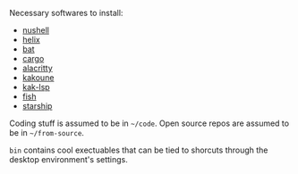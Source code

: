 Necessary softwares to install:

- [nushell](https://www.nushell.sh)
- [helix](https://helix-editor.com)
- [bat](https://github.com/sharkdp/bat)
- [cargo](https://github.com/rust-lang/cargo)
- [alacritty](https://github.com/alacritty/alacritty)
- [kakoune](https://github.com/mawww/kakoune)
- [kak-lsp](https://github.com/kak-lsp/kak-lsp)
- [fish](https://fishshell.com/)
- [starship](https://starship.rs/)


Coding stuff is assumed to be in `~/code`.
Open source repos are assumed to be in `~/from-source`.

`bin` contains cool exectuables that can be tied to shorcuts through the desktop environment's settings.
